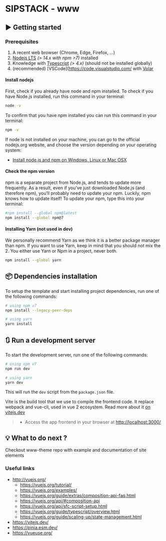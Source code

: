 # SIPSTACK - www
## ▶️ Getting started



### Prerequisites

1. A recent web browser (Chrome, Edge, Firefox, ...)
2. [Nodejs LTS](https://nodejs.org/en/) _(> 14.x with npm >7)_ installed
3. Knowledge with [Typescript](https://github.com/microsoft/typescript) _(> 4.x)_ (should not be installed globally)
4. (recommended) [VSCode](https://code.visualstudio.com/ with [Volar](https://marketplace.visualstudio.com/items?itemName=johnsoncodehk.volar)

#### Install nodejs

First, check if you already have node and npm installed. To check if you have Node.js installed, run this command in your terminal:

```bash
node -v
```

To confirm that you have npm installed you can run this command in your terminal:

```bash
npm -v
```

If node is not installed on your machine, you can go to the official nodejs.org website, and choose the version depending on your operating system:

- <a href="https://nodejs.org/en/download/" target="_blank">Install node.js and npm on Windows, Linux or Mac OSX</a>

#### Check the npm version

npm is a separate project from Node.js, and tends to update more frequently. As a result, even if you’ve just downloaded Node.js (and therefore npm), you’ll probably need to update your npm. Luckily, npm knows how to update itself! To update your npm, type this into your terminal:

```bash
#npm install --global npm@latest
npm install --global npm@7
```

#### Installing Yarn (not used in dev)

We personally recommend Yarn as we think it is a better package manager than npm. If you want to use Yarn, keep in mind that you should not mix the 2. You either use Yarn or Npm in a project, never both.

```bash
npm install --global yarn
```

## 📦 Dependencies installation

To setup the template and start installing project dependencies, run one of the following commands:

```bash
# using npm v7
npm install --legacy-peer-deps

# using yarn
yarn install
```

## 🔃 Run a development server

To start the development server, run one of the following commands:

```bash
# using npm v7
npm run dev

# using yarn
yarn dev
```

This will run the `dev` script from the `package.json` file.

Vite is the build tool that we use to compile the frontend code.
It replace webpack and vue-cli, used in vue 2 ecosystem.
Read more about it [on vitejs.dev](https://vitejs.dev/)

> - Access the app frontend in your browser at [http://localhost:3000/](http://localhost:3000/)

## 💡 What to do next ?

Checkout www-theme repo with example and documentation of site elements

### Useful links

- http://vuejs.org/
  - https://vuejs.org/tutorial/
  - https://vuejs.org/examples/
  - https://vuejs.org/guide/extras/composition-api-faq.html
  - https://vuejs.org/api/#composition-api
  - https://vuejs.org/api/sfc-script-setup.html
  - https://vuejs.org/guide/typescript/overview.html
  - https://vuejs.org/guide/scaling-up/state-management.html
- https://vitejs.dev/
- https://pinia.esm.dev/
- https://vueuse.org/
